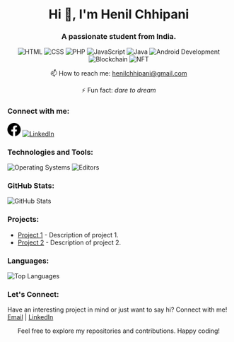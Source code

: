 <h1 align="center">Hi 👋, I'm Henil Chhipani</h1>
<h3 align="center">A passionate student from India.</h3>

<p align="center">
  <img src="https://img.shields.io/badge/-HTML-orange" alt="HTML" />
  <img src="https://img.shields.io/badge/-CSS-blue" alt="CSS" />
  <img src="https://img.shields.io/badge/-PHP-purple" alt="PHP" />
  <img src="https://img.shields.io/badge/-JavaScript-yellow" alt="JavaScript" />
  <img src="https://img.shields.io/badge/-Java-red" alt="Java" />
  <img src="https://img.shields.io/badge/-Android%20Dev-green" alt="Android Development" />
  <img src="https://img.shields.io/badge/-Blockchain-lightgrey" alt="Blockchain" />
  <img src="https://img.shields.io/badge/-NFT-brightgreen" alt="NFT" />
</p>

<p align="center">📫 How to reach me: <a href="mailto:henilchhipani@gmail.com">henilchhipani@gmail.com</a></p>

<p align="center">⚡ Fun fact: <em>dare to dream</em></p>

<h3 align="left">Connect with me:</h3>
<p align="left">
  <a href="https://www.facebook.com/hj.chhipani/"><img src="https://github.com/Henil-chhipani/Henil-chhipani/blob/main/icon/5279111_network_fb_social%20media_facebook_facebook%20logo_icon.png" alt="Facebook" height="30" width="30"></a>
  <a href="https://linkedin.com/in/henil-chhipani" target="blank"><img src="https://raw.githubusercontent.com/rahuldkjain/github-profile-readme-generator/master/src/images/icons/Social/linked-in-alt.svg" alt="LinkedIn" height="30" width="30" /></a>
</p>
<h3 align="left">Technologies and Tools:</h3>
<p align="left">
  <img src="https://img.shields.io/badge/OS-Windows%20|%20Linux%20|%20Mac-lightgrey" alt="Operating Systems" />
  <img src="https://img.shields.io/badge/Editor-VS%20Code%20|%20Eclipse%20|%20Android%20Studio-blue" alt="Editors" />
  <!-- Add more badges for your tools and technologies -->
</p>

<h3 align="left">GitHub Stats:</h3>
<p align="left">
  <img src="https://github-readme-stats.vercel.app/api?username=Henil-chhipani&show_icons=true&theme=dark" alt="GitHub Stats" />
</p>

<h3 align="left">Projects:</h3>
<ul>
  <li><a href="#">Project 1</a> - Description of project 1.</li>
  <li><a href="#">Project 2</a> - Description of project 2.</li>
  <!-- Add more projects and descriptions -->
</ul>

<h3 align="left">Languages:</h3>
<p align="left">
  <img src="https://github-readme-stats.vercel.app/api/top-langs/?username=Henil-chhipani&layout=compact&theme=dark" alt="Top Languages" />
</p>

<h3 align="left">Let's Connect:</h3>
<p align="left">
  Have an interesting project in mind or just want to say hi? Connect with me!
  <br>
  <a href="mailto:henilchhipani@gmail.com">Email</a> |
  <a href="https://www.linkedin.com/in/henil-chhipani">LinkedIn</a>
</p>

<p align="center">Feel free to explore my repositories and contributions. Happy coding!</p>
